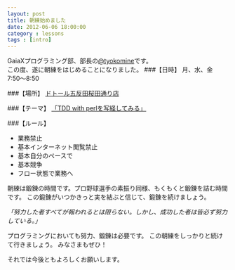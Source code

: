 ```yaml
---
layout: post
title: 朝練始めました
date: 2012-06-06 18:00:00
category : lessons
tags : [intro]
---
```


GaiaXプログラミング部、部長の[@tyokomine](https://github.com/tyokomine)です。<br>
この度、遂に朝練をはじめることになりました。
###【日時】
月、水、金 7:50〜8:50

###【場所】
[ドトール五反田桜田通り店](http://blog.livedoor.jp/alohabell/archives/65561746.html)

###【テーマ】
[「TDD with perlを写経してみる」](http://assets.en.oreilly.com/1/event/12/Practical%20Test-driven%20Development%20Presentation.pdf)

###【ルール】
 * 業務禁止<br>
 * 基本インターネット閲覧禁止<br>
 * 基本自分のペースで<br>
 * 基本競争<br>
 * フロー状態で業務へ<br>

朝練は鍛錬の時間です。プロ野球選手の素振り同様、もくもくと鍛錬を詰む時間です。
この鍛錬がいつかきっと実を結ぶと信じて、鍛錬を続けましょう。

*「努力した者すべてが報われるとは限らない。しかし、成功した者は皆必ず努力している。」*

プログラミングにおいても努力、鍛錬は必要です。
この朝練をしっかりと続けて行きましょう。
みなさまもぜひ！

それでは今後ともよろしくお願いします。
